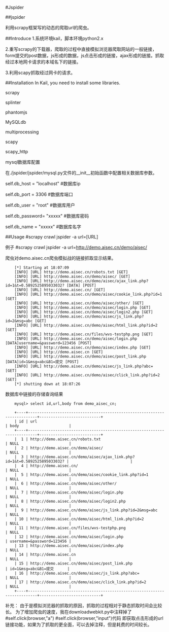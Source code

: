 #Jspider

##jspider

利用scrapy框架写的动态的爬取url的爬虫。

##Introduce
1.系统环境kail，脚本环境python2.x

2.重写scrapy的下载器，爬取的过程中直接模拟浏览器爬取网站的一般链接，form提交的post数据，js形成的数据，js点击形成的链接，ajax形成的链接。抓取经过本地网卡请求的本域名下的链接。

3.利用scapy抓取经过网卡的请求。


##Installation
In Kail, you need to install some libraries.

scrapy

splinter

phantomjs

MySQLdb

multiprocessing

scapy

scapy_http


mysql数据库配置

在./jspider/jspider/mysql.py文件的__init__初始函数中配置相关数据库参数。

  self.db_host = "localhost"  #数据库ip
  
  self.db_port = 3306         #数据库端口

  self.db_user = "root"       #数据库用户
  
  self.db_password= "xxxxx"   #数据库密码
  
  self.db_name = "xxxxx"      #数据库名字


##Usage
\#scrapy crawl jspider -a url=[URL]

例子
\#scrapy crawl jspider -a url=http://demo.aisec.cn/demo/aisec/ 

爬虫对demo.aisec.cn爬虫模拟战的链接抓取显示结果。

        [*] Starting at 18:07:09
        [INFO] [URL] http://demo.aisec.cn/robots.txt [GET] 
        [INFO] [URL] http://demo.aisec.cn/demo/aisec/ [GET] 
        [INFO] [URL] http://demo.aisec.cn/demo/aisec/ajax_link.php?id=1&t=0.5892525895033032? [DATA] [POST] 
        [INFO] [URL] http://demo.aisec.cn/ [GET] 
        [INFO] [URL] http://demo.aisec.cn/demo/aisec/cookie_link.php?id=1 [GET] 
        [INFO] [URL] http://demo.aisec.cn/demo/aisec/other/ [GET] 
        [INFO] [URL] http://demo.aisec.cn/demo/aisec/login.php [GET] 
        [INFO] [URL] http://demo.aisec.cn/demo/aisec/login2.php [GET] 
        [INFO] [URL] http://demo.aisec.cn/demo/aisec/js_link.php?id=2&msg=abc [GET] 
        [INFO] [URL] http://demo.aisec.cn/demo/aisec/html_link.php?id=2 [GET] 
        [INFO] [URL] http://demo.aisec.cn/files/wvs-testphp.png [GET] 
        [INFO] [URL] http://demo.aisec.cn/demo/aisec/login.php [DATA]username=&password=123456 [POST] 
        [INFO] [URL] http://demo.aisec.cn/demo/aisec/index.php [GET] 
        [INFO] [URL] http://demo.aisec.cn [GET] 
        [INFO] [URL] http://demo.aisec.cn/demo/aisec/post_link.php [DATA]id=1&msg=abc&B1=提交 [POST] 
        [INFO] [URL] http://demo.aisec.cn/demo/aisec/js_link.php?abc= [GET]
        [INFO] [URL] http://demo.aisec.cn/demo/aisec/click_link.php?id=2 [GET] 
        [*] shutting down at 18:07:26

数据库中链接的存储查询结果

        mysql> select id,url,body from demo_aisec_cn;

        +----+--------------------------------------------------------------------------+---------------------------+
        | id | url                                                                      | body                      |
        +----+--------------------------------------------------------------------------+---------------------------+
        |  1 | http://demo.aisec.cn/robots.txt                                          | NULL                      |
        |  2 | http://demo.aisec.cn/demo/aisec/                                         | NULL                      |
        |  3 | http://demo.aisec.cn/demo/aisec/ajax_link.php?id=1&t=0.5892525895033032? |                           |
        |  4 | http://demo.aisec.cn/                                                    | NULL                      |
        |  5 | http://demo.aisec.cn/demo/aisec/cookie_link.php?id=1                     | NULL                      |
        |  6 | http://demo.aisec.cn/demo/aisec/other/                                   | NULL                      |
        |  7 | http://demo.aisec.cn/demo/aisec/login.php                                | NULL                      |
        |  8 | http://demo.aisec.cn/demo/aisec/login2.php                               | NULL                      |
        |  9 | http://demo.aisec.cn/demo/aisec/js_link.php?id=2&msg=abc                 | NULL                      |
        | 10 | http://demo.aisec.cn/demo/aisec/html_link.php?id=2                       | NULL                      |
        | 11 | http://demo.aisec.cn/files/wvs-testphp.png                               | NULL                      |
        | 12 | http://demo.aisec.cn/demo/aisec/login.php                                | username=&password=123456 |
        | 13 | http://demo.aisec.cn/demo/aisec/index.php                                | NULL                      |
        | 14 | http://demo.aisec.cn                                                     | NULL                      |
        | 15 | http://demo.aisec.cn/demo/aisec/post_link.php                            | id=1&msg=abc&B1=提交      |
        | 16 | http://demo.aisec.cn/demo/aisec/js_link.php?abc=                         | NULL                      |
        | 17 | http://demo.aisec.cn/demo/aisec/click_link.php?id=2                      | NULL                      |
        +----+--------------------------------------------------------------------------+---------------------------+


补充：
由于是模拟浏览器的抓取的原因，抓取的过程相对于静态抓取时间会比较长。
为了增加爬虫的速度，我在downloadwebkit.py中注释掉了
\#self.click(browser,"a")
\#self.click(browser,"input")代码
即获取点击形成的url链接功能，如果为了抓取的更全面，可以去掉注释，但是耗费的时间较长。

